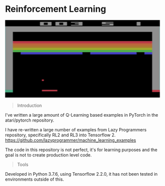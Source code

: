# Reinforcement Learning

![A2C Breakout Demo](demo/640x320.gif)

> Introduction

I've written a large amount of Q-Learning based examples in PyTorch
in the atari/pytorch repository.

I have re-written a large number of examples from Lazy Programmers repository, 
specifically RL2 and RL3 into Tensorflow 2. 
https://github.com/lazyprogrammer/machine_learning_examples

The code in this repository is not perfect, it's for learning purposes
and the goal is not to create production level code.

> Tools

Developed in Python 3.7.6, using Tensorflow 2.2.0,
it has not been tested in environments outside of this.
